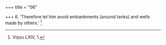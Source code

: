 +++
title = "06"

+++
6. 'Therefore let him avoid embankments (around tanks) and wells made by others.' [^3] 


[^3]:  Viṣṇu LXIV, 1.
